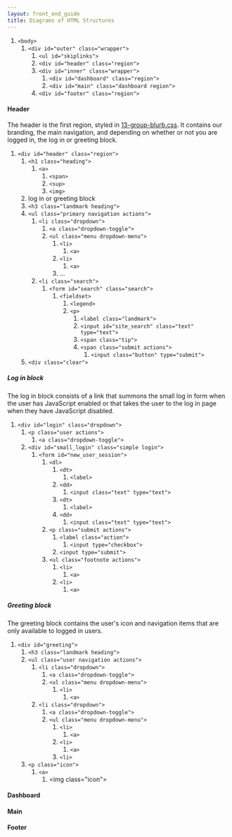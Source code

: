 ```yaml
---
layout: front_end_guide
title: Diagrams of HTML Structures
---
```

<ol class="diagram">
  <li><code>&lt;body&gt;</code>
  <ol><li><code>&lt;div id="outer" class="wrapper"&gt;</code>
  <ol><li><code>&lt;ul id="skiplinks"&gt;</code></li><code><li>&lt;div id="header" class="region"&gt;</code></li><li><code>&lt;div id="inner" class="wrapper"&gt;</code><ol><li><code>&lt;div id="dashboard" class="region"&gt;</code></li><li><code>&lt;div id="main" class="dashboard region"&gt;</code></li></ol></li><li><code>&lt;div id="footer" class="region"&gt;</code></li></ol></li></ol></li>
</ol>

#### Header

The header is the first region, styled in [ 13-group-blurb.css](https://github.com/otwcode/otwarchive/blob/master/public/stylesheets/site/2.0/03-region-header.css). It contains our branding, the main navigation, and depending on whether or not you are logged in, the log in or greeting block.

<ol class="diagram"><li><code>&lt;div id="header" class="region"&gt;</code><ol><li><code>&lt;h1 class="heading"&gt;</code><ol><li><code>&lt;a&gt;</code><ol><li><code>&lt;span&gt;</code></li><li><code>&lt;sup&gt;</code></li><li><code>&lt;img&gt;</code></li></ol></li></ol></li><li>log in or greeting block</li><li><code>&lt;h3 class="landmark heading"&gt;</code></li><li><code>&lt;ul class="primary navigation actions"&gt;</code><ol><li><code>&lt;li class="dropdown"&gt;</code><ol><li><code>&lt;a class="dropdown-toggle"&gt;</code></li><li><code>&lt;ul class="menu dropdown-menu"&gt;</code><ol><li><code>&lt;li&gt;</code><ol><li><code>&lt;a&gt;</code></li></ol></li><li><code>&lt;li&gt;</code><ol><li><code>&lt;a&gt;</code></li></ol></li><li>...</li></ol></li></ol></li><li><code>&lt;li class="search"&gt;</code><ol><li><code>&lt;form id="search" class="search"&gt;</code><ol><li><code>&lt;fieldset&gt;</code><ol><li><code>&lt;legend&gt;</code></li><li><code>&lt;p&gt;</code><ol><li><code>&lt;label class="landmark"&gt;</code></li><li><code>&lt;input id="site_search" class="text" type="text"&gt;</code></li><li><code>&lt;span class="tip"&gt;</code></li><li><code>&lt;span class="submit actions"&gt;</code><ol><li><code>&lt;input class="button" type="submit"&gt;</code></li></ol></li></ol></li></ol></li></ol></li></ol></li></ol></li><li><code>&lt;div class="clear"&gt;</code></li></ol></li></ol>

##### Log in block

The log in block consists of a link that summons the small log in form when the user has JavaScript enabled or that takes the user to the log in page when they have JavaScript disabled.

<ol class="diagram"><li><code>&lt;div id="login" class="dropdown"&gt;</code><ol><li><code>&lt;p class="user actions"&gt;</code><ol><li><code>&lt;a class="dropdown-toggle"&gt;</code></li></ol></li><li><code>&lt;div id="small_login" class="simple login"&gt;</code><ol><li><code>&lt;form id="new_user_session"&gt;</code><ol><li><code>&lt;dl&gt;</code><ol><li><code>&lt;dt&gt;</code><ol><li><code>&lt;label&gt;</code></li></ol></li><li><code>&lt;dd&gt;</code><ol><li><code>&lt;input class="text" type="text"&gt;</code></li></ol></li><li><code>&lt;dt&gt;</code><ol><li><code>&lt;label&gt;</code></li></ol></li><li><code>&lt;dd&gt;</code><ol><li><code>&lt;input class="text" type="text"&gt;</code></li></ol></li></ol></li><li><code>&lt;p class="submit actions"&gt;</code><ol><li><code>&lt;label class="action"&gt;</code><ol><li><code>&lt;input type="checkbox"&gt;</code></li></ol></li><li><code>&lt;input type="submit"&gt;</code></li></ol></li><li><code>&lt;ul class="footnote actions"&gt;</code><ol><li><code>&lt;li&gt;</code><ol><li><code>&lt;a&gt;</code></li></ol></li><li><code>&lt;li&gt;</code><ol><li><code>&lt;a&gt;</code></li></ol></li></ol></li></ol></li></ol></li></ol></li></ol>

##### Greeting block

The greeting block contains the user's icon and navigation items that are only available to logged in users.

<ol class="diagram"><li><code>&lt;div id="greeting"&gt;</code><ol><li><code>&lt;h3 class="landmark heading"&gt;</code></li><li><code>&lt;ul class="user navigation actions"&gt;</code><ol><li><code>&lt;li class="dropdown"&gt;</code><ol><li><code>&lt;a class="dropdown-toggle"&gt;</code></li><li><code>&lt;ul class="menu dropdown-menu"&gt;</code><ol><li><code>&lt;li&gt;</code><ol><li><code>&lt;a&gt;</code></li></ol></li></ol></li></ol></li><li><code>&lt;li class="dropdown"&gt;</code><ol><li><code>&lt;a class="dropdown-toggle"&gt;</code></li><li><code>&lt;ul class="menu dropdown-menu"&gt;</code><ol><li><code>&lt;li&gt;</code><ol><li><code>&lt;a&gt;</code></li></ol></li><li><code>&lt;li&gt;</code><ol><li><code>&lt;a&gt;</code></li></ol></li><li><code>&lt;li&gt;</code></li></ol></li></ol></li></ol></li><li><code>&lt;p class="icon"&gt;</code><ol><li><code>&lt;a&gt;</code><ol><li>&lt;img class="icon"&gt;</li></ol></li></ol></li></ol></li></ol>

#### Dashboard

#### Main

#### Footer